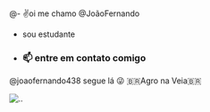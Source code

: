@- ✌️oi me chamo @JoãoFernando 
- sou estudante 
- ### 📫 entre em contato comigo
@joaofernando438 segue lá 😜
🇧🇷Agro na Veia🇧🇷

![.](https://tenor.com/pt-BR/view/agroboys-agronomi-boy-tractor-s-gif-4818046016825919279).
